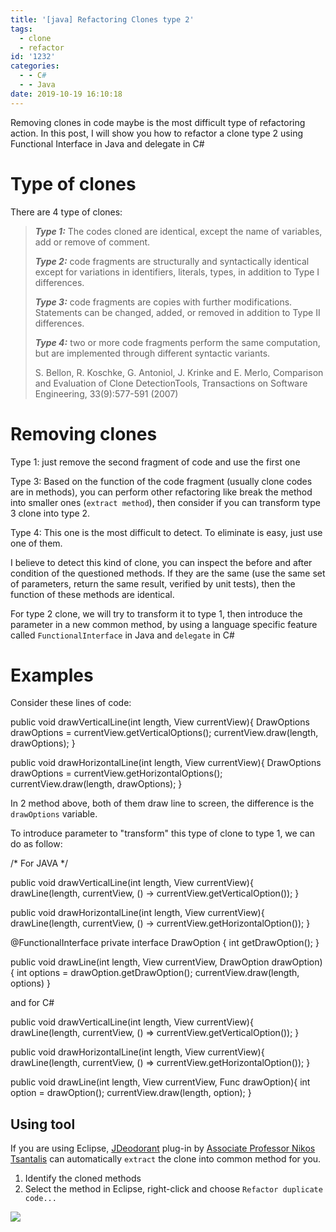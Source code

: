 ```yaml
---
title: '[java] Refactoring Clones type 2'
tags:
  - clone
  - refactor
id: '1232'
categories:
  - - C#
  - - Java
date: 2019-10-19 16:10:18
---
```


Removing clones in code maybe is the most difficult type of refactoring action. In this post, I will show you how to refactor a clone type 2 using Functional Interface in Java and delegate in C#

<!-- more -->

# Type of clones

There are 4 type of clones:

> _**Type 1:**_ The codes cloned are identical, except the name of variables, add or remove of comment.
> 
> _**Type 2:**_ code fragments are structurally and syntactically identical except for variations in identifiers, literals, types, in addition to Type I differences.
> 
> _**Type 3:**_ code fragments are copies with further modifications. Statements can be changed, added, or removed in addition to Type II differences.
> 
> _**Type 4:**_ two or more code fragments perform the same computation, but are implemented through different syntactic variants.
> 
> S. Bellon, R. Koschke, G. Antoniol, J. Krinke and E. Merlo, Comparison and Evaluation of Clone DetectionTools, Transactions on Software Engineering, 33(9):577-591 (2007)

# Removing clones

Type 1: just remove the second fragment of code and use the first one

Type 3: Based on the function of the code fragment (usually clone codes are in methods), you can perform other refactoring like break the method into smaller ones (`extract method`), then consider if you can transform type 3 clone into type 2.

Type 4: This one is the most difficult to detect. To eliminate is easy, just use one of them.

I believe to detect this kind of clone, you can inspect the before and after condition of the questioned methods. If they are the same (use the same set of parameters, return the same result, verified by unit tests), then the function of these methods are identical.

For type 2 clone, we will try to transform it to type 1, then introduce the parameter in a new common method, by using a language specific feature called `FunctionalInterface` in Java and `delegate` in C#

# Examples

Consider these lines of code:

public void drawVerticalLine(int length, View currentView){
    DrawOptions drawOptions = currentView.getVerticalOptions();
    currentView.draw(length, drawOptions);
}

public void drawHorizontalLine(int length, View currentView){
    DrawOptions drawOptions = currentView.getHorizontalOptions();
    currentView.draw(length, drawOptions);
}

In 2 method above, both of them draw line to screen, the difference is the `drawOptions` variable.

To introduce parameter to "transform" this type of clone to type 1, we can do as follow:

/\* For JAVA \*/

public void drawVerticalLine(int length, View currentView){
    drawLine(length, currentView, () -> currentView.getVerticalOption());
}

public void drawHorizontalLine(int length, View currentView){
    drawLine(length, currentView, () -> currentView.getHorizontalOption());
}

@FunctionalInterface
private interface DrawOption {
    int getDrawOption();
}

public void drawLine(int length, View currentView, DrawOption drawOption){
    int options = drawOption.getDrawOption();
    currentView.draw(length, options)
}

and for C#

public void drawVerticalLine(int length, View currentView){
    drawLine(length, currentView, () => currentView.getVerticalOption());
}

public void drawHorizontalLine(int length, View currentView){
    drawLine(length, currentView, () => currentView.getHorizontalOption());
}

public void drawLine(int length, View currentView, Func<int> drawOption){
    int option = drawOption();
    currentView.draw(length, option);
}

## Using tool

If you are using Eclipse, [JDeodorant](https://github.com/tsantalis/JDeodorant) plug-in by [Associate Professor Nikos Tsantalis](https://users.encs.concordia.ca/~nikolaos/) can automatically `extract` the clone into common method for you.

1.  Identify the cloned methods
2.  Select the method in Eclipse, right-click and choose `Refactor duplicate code...`

![](https://i.imgur.com/ndLJ8Iz.png)
